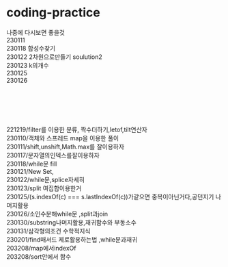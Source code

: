 # coding-practice

나중에 다시보면 좋을것<br>
230111 <br>
230118 합성수찾기 <br>
230122 2차원으로만들기 soulution2<br>
230123 k의개수<br>
230125<br>
230126<br>

<br><br><br><br>

221219/filter를 이용한 분류, 짝수더하기,letof,tilt연산자<br>
230110/객체와 스프레드 map을 이용한 풀이<br>
230111/shift,unshift,Math.max를 잘이용하자<br>
230117/문자열의인덱스를잘이용하자<br>
230118/while문 fill<br>
230121/New Set,<br>
230122/while문,splice자세히<br>
230123/split 여집합이용한거<br>
230125/(s.indexOf(c) === s.lastIndexOf(c))가같으면 중복이아닌거다,공던지기 나머지활용<br>
230126/소인수분해while문 ,split과join <br>
230130/substring나머지활용,재귀함수와 부동소수<br>
230131/삼각형의조건 수학적지식<br>
230201/find매서드 제로활용하는법 ,while문과재귀<br>
203208/map에서indexOf<br>
203208/sort안에서 함수<br>
